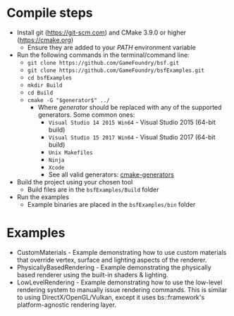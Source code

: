 # Compile steps

- Install git (https://git-scm.com) and CMake 3.9.0 or higher (https://cmake.org)
	- Ensure they are added to your *PATH* environment variable
- Run the following commands in the terminal/command line:
    - `git clone https://github.com/GameFoundry/bsf.git`
	- `git clone https://github.com/GameFoundry/bsfExamples.git`
	- `cd bsfExamples`
	- `mkdir Build`
	- `cd Build`
	- `cmake -G "$generator$" ../`
		- Where *$generator$* should be replaced with any of the supported generators. Some common ones:
			- `Visual Studio 14 2015 Win64` - Visual Studio 2015 (64-bit build)
			- `Visual Studio 15 2017 Win64` - Visual Studio 2017 (64-bit build)
			- `Unix Makefiles`
			- `Ninja`
			- `Xcode`
			- See all valid generators: [cmake-generators](https://cmake.org/cmake/help/latest/manual/cmake-generators.7.html)
- Build the project using your chosen tool
	- Build files are in the `bsfExamples/Build` folder
- Run the examples
	- Example binaries are placed in the `bsfExamples/bin` folder

# Examples
* CustomMaterials - Example demonstrating how to use custom materials that override vertex, surface and lighting aspects of the renderer.
* PhysicallyBasedRendering - Example demonstrating the physically based renderer using the built-in shaders & lighting.
* LowLevelRendering - Example demonstrating how to use the low-level rendering system to manually issue rendering commands. This is similar to using DirectX/OpenGL/Vulkan, except it uses bs::framework's platform-agnostic rendering layer.